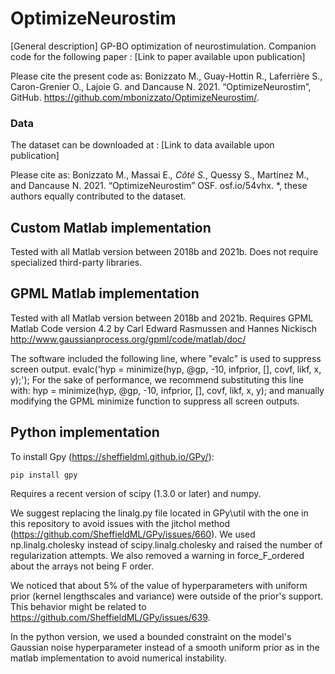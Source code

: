 # OptimizeNeurostim

[General description]
GP-BO optimization of neurostimulation.
Companion code for the following paper : [Link to paper available upon publication]

Please cite the present code as:
Bonizzato M., Guay-Hottin R., Laferrière S., Caron-Grenier O., Lajoie G. and Dancause N. 2021. “OptimizeNeurostim”, GitHub.  https://github.com/mbonizzato/OptimizeNeurostim/.


### Data

The dataset can be downloaded at :  [Link to data available upon publication]

Please cite as:
Bonizzato M., Massai E.*, Côté S.*, Quessy S., Martinez M., and Dancause N. 2021. “OptimizeNeurostim” OSF. osf.io/54vhx.
*, these authors equally contributed to the dataset.



## Custom Matlab implementation

Tested with all Matlab version between 2018b and 2021b.
Does not require specialized third-party libraries.


## GPML Matlab implementation

Tested with all Matlab version between 2018b and 2021b.
Requires GPML Matlab Code version 4.2 by Carl Edward Rasmussen and Hannes Nickisch
http://www.gaussianprocess.org/gpml/code/matlab/doc/

The software included the following line, where "evalc" is used to suppress screen output.
evalc('hyp = minimize(hyp, @gp, -10, infprior, [], covf, likf, x, y);');
For the sake of performance, we recommend substituting this line with:
hyp = minimize(hyp, @gp, -10, infprior, [], covf, likf, x, y);
and manually modifying the GPML minimize function to suppress all screen outputs.


## Python implementation


To install Gpy (https://sheffieldml.github.io/GPy/):

    pip install gpy
   
Requires a recent version of scipy (1.3.0 or later) and numpy.


We suggest replacing the linalg.py file located in GPy\util with the one in this repository to avoid issues with the jitchol method (https://github.com/SheffieldML/GPy/issues/660). We used np.linalg.cholesky instead of scipy.linalg.cholesky and raised the number of regularization attempts. We also removed a warning in force_F_ordered about the arrays not being F order.

We noticed that about 5% of the value of hyperparameters with uniform prior (kernel lengthscales and variance) were outside of the prior's support. This behavior might be related to https://github.com/SheffieldML/GPy/issues/639.

In the python version, we used a bounded constraint on the model's Gaussian noise hyperparameter instead of a smooth uniform prior as in the matlab implementation to avoid numerical instability.


